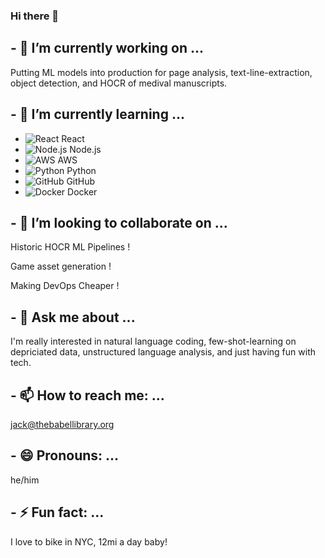 ### Hi there 👋
## - 🔭 I’m currently working on ...

  Putting ML models into production for page analysis, text-line-extraction, object detection, and HOCR of medival manuscripts.

## - 🌱 I’m currently learning ...
  
- ![React](https://img.icons8.com/color/48/000000/react-native.png) React
- ![Node.js](https://img.icons8.com/color/48/000000/nodejs.png) Node.js
- ![AWS](https://img.icons8.com/color/48/000000/amazon-web-services.png) AWS
- ![Python](https://img.icons8.com/color/48/000000/python.png) Python
- ![GitHub](https://img.icons8.com/material-outlined/48/000000/github.png) GitHub
- ![Docker](https://img.icons8.com/color/48/000000/docker.png) Docker

## - 👯 I’m looking to collaborate on ...

  Historic HOCR ML Pipelines !
  
  Game asset generation !
  
  Making DevOps Cheaper !
  
## - 💬 Ask me about ...

  I'm really interested in natural language coding, few-shot-learning on depriciated data, unstructured language analysis, and just having fun with tech.
 
## - 📫 How to reach me: ...

  jack@thebabellibrary.org
  
## - 😄 Pronouns: ...

  he/him
 
## - ⚡ Fun fact: ...

  I love to bike in NYC, 12mi a day baby! 

<!--
**thebabellibrarybot/thebabellibrarybot** is a ✨ _special_ ✨ repository because its `README.md` (this file) appears on your GitHub profile.

Here are some ideas to get you started:

img // svg
![alt text](https://fwtbbmf399.execute-api.us-east-1.amazonaws.com/Prod/svg?source=https://raw.githubusercontent.com/vitalibo/markdown-inline-svg/master/readme.md&name=sample.svg)

- 🔭 I’m currently working on ...
- 🌱 I’m currently learning ...
- 👯 I’m looking to collaborate on ...
- 🤔 I’m looking for help with ...
- 💬 Ask me about ...
- 📫 How to reach me: ...
- 😄 Pronouns: ...
- ⚡ Fun fact: ...
-->
